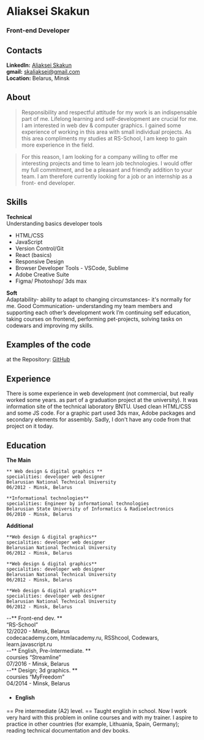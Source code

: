 # Aliaksei Skakun
### Front-end Developer
## Contacts
**LinkedIn:** [Aliaksei Skakun](http://www.linkedin.com/in/aliaksei-skakun-7b9738183)  
**gmail:** skaliaksei@gmail.com  
**Location:** Belarus, Minsk

## About

>  Responsibility and respectful attitude for my work is an indispensable part of me. Lifelong learning and self-development are crucial for me. I am interested in web dev & computer graphics. I gained some experience of working in this area with small individual projects. As this area compliments  my studies at RS-School, I am keep to gain more experience in the field. 


>  For this reason, I am looking for a company willing to offer me interesting projects and time to learn job technologies. I would offer my full commitment, and be a pleasant and friendly addition to your team. I am therefore currently looking for a job or an internship as a front- end developer.


## Skills

**Technical**  
Understanding basics developer tools
* HTML/CSS 
* JavaScript
* Version Control/Git 
* React (basics)
* Responsive Design 
* Browser Developer Tools - VSCode, Sublime
* Adobe Creative Suite
* Figma/ Photoshop/ 3ds max  

**Soft**  
Adaptability- ability to adapt to changing circumstances- it's normally for me.
Good Communication- understanding my team members and supporting each other’s development work
I’m continuing self education, taking courses on frontend, performing pet-projects, solving tasks on codewars and improving my skills.



## Examples of the code

at the Repository: [GitHub](http://github.com/skaliaksei/)

## Experience

There is some experience in web development (not commercial, but really worked some years. as part of a graduation project at the university). It was information site of the technical laboratory BNTU. Used clean HTML/CSS and some JS code. For a graphic part used 3ds max, Adobe packages and secondary elements for assembly. Sadly, I don't have any code from that project on it today.


## Education

**The Main**
```
** Web design & digital graphics **  
specialities: developer web designer  
Belarusian National Technical University  
06/2012 - Minsk, Belarus  
```

```
**Informational technologies**  
specialities: Engineer by informational technologies  
Belarusian State University of Informatics & Radioelectronics  
06/2010 - Minsk, Belarus  
```

**Additional**   
```
**Web design & digital graphics**  
specialities: developer web designer  
Belarusian National Technical University  
06/2012 - Minsk, Belarus  
```

```
**Web design & digital graphics**  
specialities: developer web designer  
Belarusian National Technical University  
06/2012 - Minsk, Belarus  
```

```
**Web design & digital graphics**  
specialities: developer web designer  
Belarusian National Technical University  
06/2012 - Minsk, Belarus  
```



--** Front-end dev. **  
“RS-School”  
12/2020 - Minsk, Belarus  
codecacademy.com, htmlacademy.ru, RSShcool, Codewars, learn.javascript.ru  
--** English, Pre-Intermediate. **  
coursies “Streamline”  
07/2016 - Minsk, Belarus  
--** Design; 3d graphics. **  
coursies “MyFreedom”  
04/2014 - Minsk, Belarus  

- #### English
== Pre intermediate (A2) level. == Taught english in school. Now I work very hard with this problem in online courses and with my trainer. I aspire to practice in other countries (for example, Lithuania, Spain, Germany); reading technical documentation and dev books.

